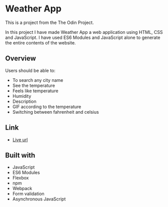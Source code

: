 # Weather App

This is a project from the The Odin Project.

In this project I have made Weather App a web application using HTML, CSS and JavaScript. I have used ES6 Modules and JavaScript alone to generate the entire contents of the website.

## Overview

Users should be able to:

- To search any city name
- See the temperature
- Feels like temperature
- Humidity
- Description
- GIF according to the temperature
- Switching between fahrenheit and celsius

## Link

- [Live url](https://tajwararik.github.io/Weather-App/)

## Built with

- JavaScript
- ES6 Modules
- Flexbox
- npm
- Webpack
- Form validation
- Asynchronous JavaScript
